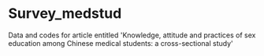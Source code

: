 # Survey_medstud
Data and codes for article entitled 'Knowledge, attitude and practices of sex education among Chinese medical students: a cross-sectional study'
